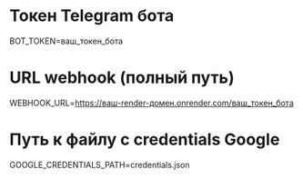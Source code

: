 # Токен Telegram бота
BOT_TOKEN=ваш_токен_бота

# URL webhook (полный путь)
WEBHOOK_URL=https://ваш-render-домен.onrender.com/ваш_токен_бота

# Путь к файлу с credentials Google
GOOGLE_CREDENTIALS_PATH=credentials.json
